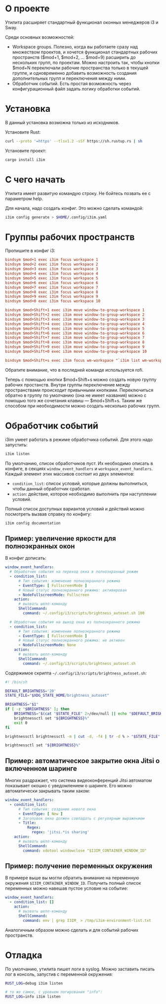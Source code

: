 
# О проекте

Утилита расширяет стандартный функционал оконных менеджеров i3 и Sway.

Среди основных возможностей:

-   Workspace groups. Полезно, когда вы работаете сразу над множеством проектов, и хочется функционал стандартных рабочих
    пространств ($mod+1, $mod+2, … $mod+9) расширить до нескольких групп, по проектам. Можно настроить так, чтобы
    кнопки $mod+N переключали рабочие пространства только в текущей группе, и одновременно добавить возможность создания
    дополнительных групп и переключения между ними.
-   Обработчик событий. Есть простая возможность через конфигурационный файл задать логику обработки событий.


# Установка

В данный установка возможна только из исходников.

Установите Rust:

```bash
curl --proto '=https' --tlsv1.2 -sSf https://sh.rustup.rs | sh
```

Установите проект:

```bash
cargo install i3im
```

# С чего начать

Утилита имеет развитую командую строку. Не бойтесь позвать ее с параметром help.

Для начала, надо создать конфиг. Это можно сделать командой:

```bash
i3im config generate > $HOME/.config/i3im.yaml
```

# Группы рабочих пространств

Пропишите в конфиг i3:

```ini
bindsym $mod+1 exec i3im focus workspace 1
bindsym $mod+2 exec i3im focus workspace 2
bindsym $mod+3 exec i3im focus workspace 3
bindsym $mod+4 exec i3im focus workspace 4
bindsym $mod+5 exec i3im focus workspace 5
bindsym $mod+6 exec i3im focus workspace 6
bindsym $mod+7 exec i3im focus workspace 7
bindsym $mod+8 exec i3im focus workspace 8
bindsym $mod+9 exec i3im focus workspace 9
bindsym $mod+0 exec i3im focus workspace 10

bindsym $mod+Shift+1 exec i3im move window-to-group-workspace 1
bindsym $mod+Shift+2 exec i3im move window-to-group-workspace 2
bindsym $mod+Shift+3 exec i3im move window-to-group-workspace 3
bindsym $mod+Shift+4 exec i3im move window-to-group-workspace 4
bindsym $mod+Shift+5 exec i3im move window-to-group-workspace 5
bindsym $mod+Shift+6 exec i3im move window-to-group-workspace 6
bindsym $mod+Shift+7 exec i3im move window-to-group-workspace 7
bindsym $mod+Shift+8 exec i3im move window-to-group-workspace 8
bindsym $mod+Shift+9 exec i3im move window-to-group-workspace 9
bindsym $mod+Shift+0 exec i3im move window-to-group-workspace 10

bindsym $mod+Shift+s exec i3im focus wm-workspace "`i3im list wm-workspaces | rofi -dmenu -p 'Switch to workspace'`"
```

Обратите внимание, что в последней команде используется rofi.

Теперь с помощью кнопки $mod+Shift+s можно создать новую группу рабочих простанств. Внутри группы переключение между
пространствами происходит привычными кнопками. Переключиться обратно в группу по умолчанию (она не имеет названия) можно
с помощью того же сочетания клавиш — $mod+Shift+s. Таким же способом при необходимости можно создать несколько рабочих
групп.


# Обработчик событий

i3im умеет работать в режиме обработчика событий. Для этого надо запустить:

```bash
i3im listen
```

По умолчанию, список обработчиков пуст. Их необходимо описать в конфиге, в секциях `window_event_handlers` и
`workspace_event_handlers`. Каждый элемент этих массивов состоит из двух элементов:

- `condition_list`: список условий, которые должны выполниться, чтобы данный обработчик сработал.
- `action`: действие, которое необходимо выполнить при наступлении условий.

Полный список доступных вариантов условий и действий можно посмотреть вызвав справку по конфигу:

```bash
i3im config documentation
```

## Пример: увеличение яркости для полноэкранных окон

В конфиг дописать:

```yaml
window_event_handlers:
  # Обработчик события на переход окна в полноэкранный режим
  - condition_list:
      # Тип события: изменение полноэкранного режима
      - EventType: [ FullscreenMode ]
      # Новый статус полноэкранного режима: активирован
      - NodeFullscreenMode: Fullscreen
    action:
      # вызвать шелл-команду
      ShellCommand:
        command: ~/.config/i3/scripts/brightness_autoset.sh 100

  # Обработчик события на выход окна из полноэкранного режима
  - condition_list:
      # Тип события: изменение полноэкранного режима
      - EventType: [ FullscreenMode ]
      # Новый статус полноэкранного режима: не активен
      - NodeFullscreenMode: None
    action:
      # вызвать шелл-команду
      ShellCommand:
        command: ~/.config/i3/scripts/brightness_autoset.sh
```

Содержимое скрипта `~/.config/i3/scripts/brightness_autoset.sh`:

```bash
#! /bin/sh

DEFAULT_BRIGHTNESS='20'
STATE_FILE="$XDG_STATE_HOME/brightness_autoset"

BRIGHTNESS="$1"
if [ -z "$BRIGHTNESS" ]; then
    BRIGHTNESS="$(cat "$STATE_FILE" 2>/dev/null || echo "$DEFAULT_BRIGHTNESS")"
    brightnessctl set "${BRIGHTNESS}%"
    exit 0
fi

brightnessctl brightnessctl -m | cut -d, -f4 | tr -d % > "$STATE_FILE"

brightnessctl set "${BRIGHTNESS}%"
```

## Пример: автоматическое закрытие окна Jitsi о включенном шаринге

Многих раздражает, что система видеоконференций Jitsi автоматом показывает окошко с уведомлением о шаринге. Его можно
автоматически закрывать таким хаком:

```yaml
window_event_handlers:
  - condition_list:
      # Тип события: создание нового окна
      - EventType: [ New ]
      # Заголовок окна должен совпадать с регулярным выражением
      - Title:
          Regex:
            regex: 'jitsi.*is sharing'
    action:
      # вызвать шелл-команду
      ShellCommand:
        command: xdotool windowclose "$I3IM_CONTAINER_WINDOW_ID"
```

## Пример: получение переменных окружения

В примере выше вы могли обратить внимание на переменную окружения `$I3IM_CONTAINER_WINDOW_ID`. Получить полный список
переменных можно навешав пустое условие на событие:

```yaml
window_event_handlers:
  - condition_list: []
    action:
      # вызвать шелл-команду
      ShellCommand:
        command: env | grep I3IM_ > /tmp/i3im-environment-list.txt
```

Аналогичным образом можно сделать и для событий рабочих пространств.

# Отладка

По умолчанию, утилита пишет логи в syslog. Можно заставить писать лог в консоль, запустив с переменной окружения:

```bash
RUST_LOG=debug i3im listen

# то же самое, с уровнем логирования "info":
RUST_LOG=info i3im listen
```
